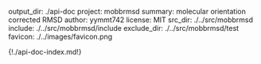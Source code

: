 output_dir: ./api-doc
project: mobbrmsd
summary: molecular orientation corrected RMSD
author: yymmt742
license: MIT
src_dir: ./../src/mobbrmsd
include: ./../src/mobbrmsd/include
exclude_dir: ./../src/mobbrmsd/test
favicon: ./../images/favicon.png

{!./api-doc-index.md!}
